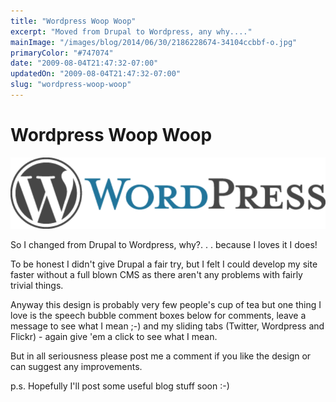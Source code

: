 ```yaml
---
title: "Wordpress Woop Woop"
excerpt: "Moved from Drupal to Wordpress, any why...."
mainImage: "/images/blog/2014/06/30/2186228674-34104ccbbf-o.jpg"
primaryColor: "#747074"
date: "2009-08-04T21:47:32-07:00"
updatedOn: "2009-08-04T21:47:32-07:00"
slug: "wordpress-woop-woop"
---
```


# Wordpress Woop Woop 

![wordpress-logo-hoz-rgb](/images/blog/2009/08/wordpress-logo-hoz-rgb.png)

So I changed from Drupal to Wordpress, why?. . . because I loves it I does!

To be honest I didn't give Drupal a fair try, but I felt I could develop my site faster without a full blown CMS as there aren't any problems with fairly trivial things.

Anyway this design is probably very few people's cup of tea but one thing I love is the speech bubble comment boxes below for comments, leave a message to see what I mean ;-) and my sliding tabs (Twitter, Wordpress and Flickr) - again give 'em a click to see what I mean.

But in all seriousness please post me a comment if you like the design or can suggest any improvements.

p.s. Hopefully I'll post some useful blog stuff soon :-)
